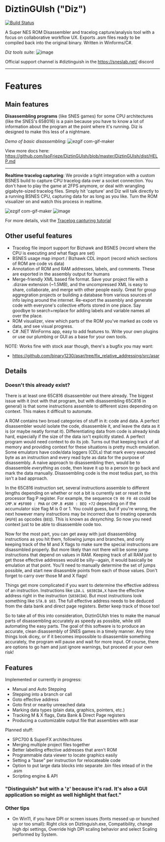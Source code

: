 # DiztinGUIsh ("Diz")
[![Build Status](https://github.com/Dotsarecool/DiztinGUIsh/actions/workflows/dotnet.yml/badge.svg)](https://github.com/Dotsarecool/DiztinGUIsh/actions/workflows/dotnet.yml)

A Super NES ROM Disassembler and tracelog capture/analysis tool with a focus on collaborative workflow UX. Exports .asm files ready to be compiled back into the original binary. Written in Winforms/C#.

_Diz tools suite:_
![image](https://user-images.githubusercontent.com/5413064/110195709-45767d80-7e0d-11eb-9f5f-1e21489dc8cd.png)

Official support channel is #diztinguish in the https://sneslab.net/ discord

---

# Features

## Main features

**Disassembling programs** (like SNES games) for some CPU architectures (like the SNES's 658016) is a pain because you have to know a lot of information about the program at the point where it's running. Diz is designed to make this less of a nightmare.

_Demo of basic disassembling:_
![ezgif com-gif-maker](https://i.imgur.com/Tb2H484.gif)

View more docs here: https://github.com/IsoFrieze/DiztinGUIsh/blob/master/DiztinGUIsh/dist/HELP.md

---

**Realtime tracelog capturing**: We provide a tight integration with a custom BSNES build to capture CPU tracelog data over a socket connection. You don't have to play the game at 2FPS anymore, or deal with wrangling gigabyte-sized tracelog files.  Simply hit 'capture' and Diz will talk directly to a running BSNES CPU, capturing data for as long as you like. Turn the ROM visualizer on and watch this process in realtime.

![ezgif com-gif-maker](https://user-images.githubusercontent.com/5413064/97286056-69033900-1819-11eb-925d-67e1bbce95a7.gif)
![image](https://user-images.githubusercontent.com/5413064/97133932-ed729080-1721-11eb-894e-4c110787aa75.png)

For more details, visit the [Tracelog capturing tutorial](https://github.com/Dotsarecool/DiztinGUIsh/blob/master/TRACE%20CAPTURE%20INSTRUCTIONS.md)

## Other useful features

- Tracelog file import support for Bizhawk and BSNES (record where the CPU is executing and what flags are set)
- BSNES usage map import / Bizhawk CDL import (record which sections of ROM are code vs data)
- Annotation of ROM and RAM addresses, labels, and comments. These are exported in the assembly output for humans
- Merge-friendly XML based file format. Save your project file with a .dizraw extension (~1.5MB), and the uncompressed XML is easy to share, collaborate, and merge with other people easily.  Great for group aggregration projects or building a database from various sources of info laying around the internet. Re-export the assembly and generate code with everyone's collective efforts stored in one place. Say goodbye to search+replace for adding labels and variable names all over the place.
- ROM visualizer, view which parts of the ROM you've marked as code vs data, and see visual progress.
- C# .NET WinForms app, easy to add features to. Write your own plugins or use our plumbing or GUI as a base for your own tools.

NOTE: Works fine with stock asar though, there's a bugfix you may want:
- https://github.com/binary1230/asar/tree/fix_relative_addressing/src/asar

## Details

### Doesn't this already exist?

There is at least one 65C816 disassembler out there already. The biggest issue with it (not with that program, but with disassembling 65C816 in general) is that some instructions assemble to different sizes depending on context. This makes it difficult to automate. 

A ROM contains two broad categories of stuff in it: code and data. A perfect disassembler would isolate the code, disassemble it, and leave the data as it is (or maybe neatly format it). Differentiating data from code is already kinda hard, especially if the size of the data isn't explicitly stated. A perfect program would need context to do its job. Turns out that keeping track of all memory and providing context for these situations is pretty much emulation. Some emulators have code/data loggers (CDLs) that mark every executed byte as an instruction and every read byte as data for the purpose of disassembly. A naive approach to disassembling then, would be to disassemble *everything* as code, then leave it up to a person to go back and mark the data manually. Disassembling code is the most tedius part, so this isn't a bad approach.

In the 65C816 instruction set, several instructions assemble to different lengths depending on whether or not a bit is currently set or reset in the processor flag P register. For example, the sequence `C9 00 F0 48` could be `CMP.W #$F000 : PHA` or `CMP.B #$00 : BEQ +72` depending on if the accumulator size flag M is 0 or 1. You could guess, but if you're wrong, the next however many instructions may be incorrect due to treating operands (`#$F0`) as opcodes (`BEQ`). This is known as *desynching*. So now you need context just to be able to disassemble code too.

Now for the most part, you can get away with just disassembling instructions as you hit them, following jumps and branches, and only keeping track of the M and X flags to make sure the special instructions are disassmbled properly. But more likely than not there will be some jump instructions that depend on values in RAM. Keeping track of all RAM just to get those effective addresses would be silly--again, it would basically be emulation at that point. You'll need to manually determine the set of jumps possible, and start new disassmble points from each of those values. Don't forget to carry over those M and X flags!

Things get more complicated if you want to determine the effective address of an instruction. Instructions like `LDA.L $038CDA,X` have the effective address right in the instruction (`$038CDA`). But most instructions look something like `STA.B $03`. The full effective address needs to be deduced from the data bank and direct page registers. Better keep track of those too!

So to take all of this into consideration, DiztinGUIsh tries to make the manual parts of disassembling accurately as speedy as possible, while still automating the easy parts. The goal of this software is to produce an accurate, clean disassembly of SNES games in a timely manner. Any time things look dicey, or if it becomes impossible to disassemble something accurately, the program will pause and wait for more input. Of course, there are options to go ham and just ignore warnings, but proceed at your own risk!

## Features

Implemented or currently in progress:

* Manual and Auto Stepping
* Stepping into a branch or call
* Goto effective address
* Goto first or nearby unreached data
* Marking data types (plain data, graphics, pointers, etc.)
* Tracking M & X flags, Data Bank & Direct Page registers
* Producing a customizable output file that assembles with asar

Planned stuff:

* SPC700 & SuperFX architechtures
* Merging multiple project files together
* Better labelling effective addresses that aren't ROM
* Programmable data viewer to locate graphics easily
* Setting a "base" per instruction for relocateable code
* Option to put large data blocks into separate .bin files intead of in the .asm
* Scripting engine & API


### "Distinguish" but with a 'z' because it's rad. It's also a GUI application so might as well highlight that fact."


### Other tips 

- On Win11, if you have DPI or screen issues (fonts messed up or bunched up or too small):
Right click on Diztinguish.exe, Compatibility, change high dpi settings, Override high DPI scaling behavior and select Scaling performed by System.